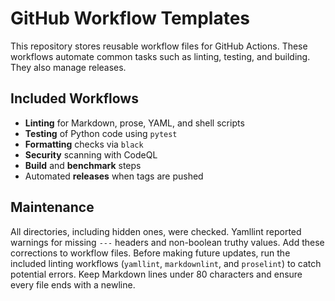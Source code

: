 # GitHub Workflow Templates

This repository stores reusable workflow files for GitHub Actions.
These workflows automate common tasks such as linting, testing, and building.
They also manage releases.

## Included Workflows

- **Linting** for Markdown, prose, YAML, and shell scripts
- **Testing** of Python code using `pytest`
- **Formatting** checks via `black`
- **Security** scanning with CodeQL
- **Build** and **benchmark** steps
- Automated **releases** when tags are pushed

## Maintenance

All directories, including hidden ones, were checked. Yamllint reported
warnings for missing `---` headers and non-boolean truthy values. Add these
corrections to workflow files. Before making future updates, run the included
linting workflows (`yamllint`, `markdownlint`, and `proselint`) to catch
potential errors. Keep Markdown lines under 80 characters and ensure every
file ends with a newline.
